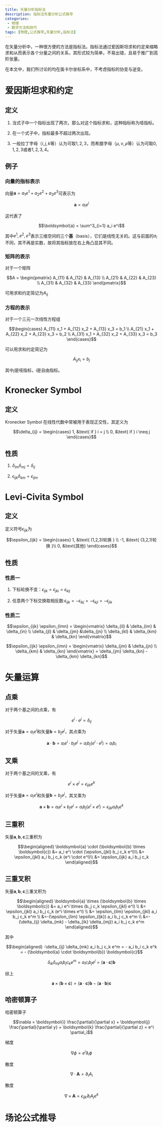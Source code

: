 ```yaml
---
title: 矢量分析指标法
description: 指标法矢量分析公式推导
categories:
 - 物理
 - 数学方法和技巧
tags: [物理,公式推导,矢量分析,指标法]
---
```


在矢量分析中，一种很方便的方法是指标法。指标法通过爱因斯坦求和约定来缩略求和从而表示各个分量之间的关系，其形式较为简单，不易出错，且易于推广到高阶张量。

在本文中，我们所讨论的均在笛卡尔坐标系中，不考虑指标的协变与逆变。

# 爱因斯坦求和约定

## 定义

1.  当式子中一个指标出现了两次，那么对这个指标求和，这种指标称为哑指标。

2.  在一个式子中，指标最多不超过两次出现。

3.  一般拉丁字母（$i,j,k$等）认为可取$1,2,3$，而希腊字母（$\mu,\nu,\rho$等）认为可取$0,1,2,3$或者$1,2,3,4$。

## 例子

### 向量的指标表示

向量$\boldsymbol{a}=a_1 e^1 + a_2 e^2 + a_3 e^3$可表示为

$$\boldsymbol{a} = a_i e^i$$

这代表了

$$\boldsymbol{a} = \sum^3_{i=1} a_i e^i$$

其中$e^1,e^2,e^3$表示三维空间的三个**基**（basis），它们是线性无关的。这与前面的$a_i$不同，其不再是实数，故将其指标放在右上角凸显其不同。

### 矩阵的表示

对于一个矩阵

$$A = 
\begin{pmatrix}
    A_{11} & A_{12} & A_{13} \\
    A_{21} & A_{22} & A_{23} \\
    A_{31} & A_{32} & A_{33}
\end{pmatrix}$$

可用求和约定简记为$A_{ij}$

### 方程的表示

对于一个三元一次线性方程组

$$\begin{cases}
A_{11} x_1 + A_{12} x_2 + A_{13} x_3 = b_1 \\
A_{21} x_1 + A_{22} x_2 + A_{23} x_3 = b_2 \\
A_{31} x_1 + A_{32} x_2 + A_{33} x_3 = b_3
\end{cases}$$

可以用求和约定简记为

$$A_{ij} x_i = b_j$$

其中$j$是哑指标，$i$是自由指标。

# Kronecker Symbol

## 定义

Kronecker Symbol 在线性代数中常被用于表现正交性，其定义为

$$\delta_{ij} = 
\begin{cases}
    1, &\text{ if } i = j \\
    0, &\text{ if } i \neq j
\end{cases}$$

## 性质

1.  $\delta_{im} \delta_{mj} = \delta_{ij}$

2.  $\epsilon_{ijk} \delta_{km} = \epsilon_{ijm}$

# Levi-Civita Symbol

## 定义

定义符号$\epsilon_{ijk}$为

$$\epsilon_{ijk} = 
\begin{cases}
    1, &\text{ (1,2,3)轮换 } \\
    -1, &\text{ (3,2,1)轮换 }\\
    0, &\text{其他}
\end{cases}$$

## 性质

### 性质一

1.  下标轮换不变：$\epsilon_{ijk} = \epsilon_{jki} = \epsilon_{kij}$

2.  任意两个下标交换取相反数:$\epsilon_{ijk} = - \epsilon_{ikj} = - \epsilon_{kji} = - \epsilon_{jik}$

### 性质二

$$\epsilon_{ijk} \epsilon_{lmn} = 
\begin{vmatrix}
    \delta_{il} & \delta_{im} & \delta_{in} \\
    \delta_{jl} & \delta_{jm} &\delta_{jn} \\
    \delta_{kl} & \delta_{km} & \delta_{kn}
\end{vmatrix}$$

$$\epsilon_{ijk} \epsilon_{imn} = 
\begin{vmatrix}
    \delta_{jm} & \delta_{jn} \\
    \delta_{km} & \delta_{kn}
\end{vmatrix}
= \delta_{jm} \delta_{kn} - \delta_{km} \delta_{kn}$$

# 矢量运算

## 点乘

对于两个基之间的点乘，有

$$e^i \cdot e^j = \delta_{ij}$$

对于矢量$\boldsymbol{a} = a_i e^i$和矢量$\boldsymbol{b} = b_j e^j$，其点乘为

$$\boldsymbol{a} \cdot \boldsymbol{b} = a_i e^i \cdot b_j e^j = a_i b_j (e^i \cdot e^j) = a_i b_i$$

## 叉乘

对于两个基之间的叉乘，有

$$e^i \times e^j = \epsilon_{ijk} e^k$$

对于矢量$\boldsymbol{a} = a_i e^i$和矢量$\boldsymbol{b} = b_j e^j$，其叉乘为

$$\boldsymbol{a} \times \boldsymbol{b} = a_i e^i \times b_j e^j = a_i b_j (e^i \times e^j) = \epsilon_{ijk} a_i b_j e^k$$

## 三重积

矢量$\boldsymbol{a},\boldsymbol{b},\boldsymbol{c}$三重积为

$$\begin{aligned}
    \boldsymbol{a} \cdot (\boldsymbol{b} \times \boldsymbol{c}) &= a_i e^i \cdot (\epsilon_{jkl} b_j c_k e^l)\\
                                           &= \epsilon_{jkl} a_i b_j c_k (e^i \cdot e^l)\\
                                           &= \epsilon_{ijk} a_i b_j c_k 
\end{aligned}$$

## 三重叉积

矢量$\boldsymbol{a},\boldsymbol{b},\boldsymbol{c}$三重叉积为

$$\begin{aligned}
    \boldsymbol{a} \times (\boldsymbol{b} \times \boldsymbol{c}) &= a_i e^i \times (b_j c_k \epsilon_{jkl} e^l) \\
                                            &= \epsilon_{jkl} a_i b_j c_k (e^i \times e^l) \\
                                            &= \epsilon_{ilm} \epsilon_{jkl} a_i b_j c_k e^m \\
                                            &=-(\epsilon_{lim} \epsilon_{ljk}) a_i b_j c_k e^m \\
                                            &=-(\delta_{ij} \delta_{mk} - \delta_{ik} \delta_{mj}) a_i b_j c_k e^m 
\end{aligned}$$

其中

$$\begin{aligned}
    -\delta_{ij} \delta_{mk} a_i b_j c_k e^m = - a_i b_i c_k e^k = - (\boldsymbol{a} \cdot \boldsymbol{b}) \boldsymbol{c}$$

$$\delta_{ik} \delta_{mj} a_i b_j c_k e^m = a_i c_i b_j e^j = (\boldsymbol{a} \cdot \boldsymbol{c}) \boldsymbol{b}$$

综上

$$\boldsymbol{a} \times (\boldsymbol{b} \times \boldsymbol{c}) = (\boldsymbol{a} \cdot \boldsymbol{c}) \boldsymbol{b} - (\boldsymbol{a} \cdot \boldsymbol{b}) \boldsymbol{c}$$

## 哈密顿算子

哈密顿算子

$$\nabla = \boldsymbol{i} \frac{\partial}{\partial x} + \boldsymbol{j} \frac{\partial}{\partial y} + \boldsymbol{k} \frac{\partial}{\partial z} = e^i \partial_i$$

梯度

$$\nabla \phi = e^i \partial_i \phi$$

散度

$$\nabla \cdot \boldsymbol{A} = \partial_i A_i$$

散度

$$\nabla \times \boldsymbol{A} = \epsilon_{ijk} \partial_i A_j e^k$$

# 场论公式推导

